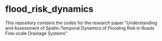 # flood_risk_dynamics
This repository contains the codes for the research paper "Understanding and Assessment of Spatio-Temporal Dynamics of Flooding Risk in Roads Fine-scale Drainage Systems"
